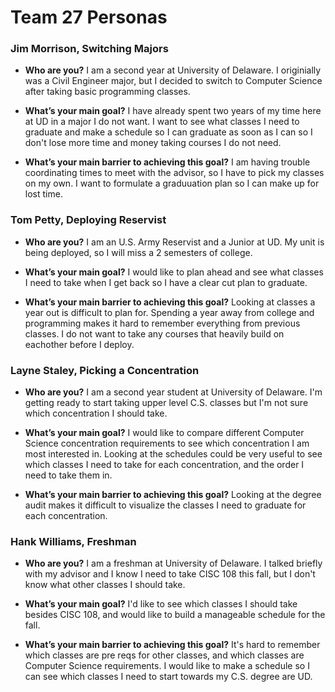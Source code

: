 # Team 27 Personas

### Jim Morrison, Switching Majors
* **Who are you?** I am a second year at University of Delaware. I originially was a Civil Engineer major, but I decided to switch to Computer Science after taking basic programming classes.

* **What’s your main goal?** I have already spent two years of my time here at UD in a major I do not want. I want to see what classes I need to graduate and make a schedule so I can graduate as soon as I can so I don't lose more time and money taking courses I do not need.

* **What’s your main barrier to achieving this goal?** I am having trouble coordinating times to meet with the advisor, so I have to pick my classes on my own. I want to formulate a graduuation plan so I can make up for lost time.


### Tom Petty, Deploying Reservist

* **Who are you?** I am an U.S. Army Reservist and a Junior at UD. My unit is being deployed, so I will miss a 2 semesters of college. 

* **What’s your main goal?** I would like to plan ahead and see what classes I need to take when I get back so I have a clear cut plan to graduate.

* **What’s your main barrier to achieving this goal?** Looking at classes a year out is difficult to plan for. Spending a year away from college and programming makes it hard to remember everything from previous classes. I do not want to take any courses that heavily build on eachother before I deploy.

### Layne Staley, Picking a Concentration

* **Who are you?** I am a second year student at University of Delaware. I'm getting ready to start taking upper level C.S. classes but I'm not sure which concentration I should take.

* **What’s your main goal?** I would like to compare different Computer Science concentration requirements to see which concentration I am most interested in. Looking at the schedules could be very useful to see which classes I need to take for each concentration, and the order I need to take them in.

* **What’s your main barrier to achieving this goal?** Looking at the degree audit makes it difficult to visualize the classes I need to graduate for each concentration.

### Hank Williams, Freshman

* **Who are you?** I am a freshman at University of Delaware. I talked briefly with my advisor and I know I need to take CISC 108 this fall, but I don't know what other classes I should take.

* **What’s your main goal?** I'd like to see which classes I should take besides CISC 108, and would like to build a manageable schedule for the fall.

* **What’s your main barrier to achieving this goal?** It's hard to remember which classes are pre reqs for other classes, and which classes are Computer Science requirements. I would like to make a schedule so I can see which classes I need to start towards my C.S. degree are UD.